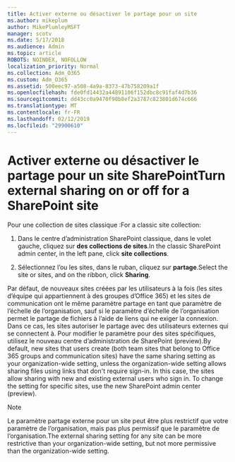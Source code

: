 ```yaml
---
title: Activer externe ou désactiver le partage pour un site
ms.author: mikeplum
author: MikePlumleyMSFT
manager: scotv
ms.date: 5/17/2018
ms.audience: Admin
ms.topic: article
ROBOTS: NOINDEX, NOFOLLOW
localization_priority: Normal
ms.collection: Adm_O365
ms.custom: Adm_O365
ms.assetid: 500eec97-a508-4a9a-8373-47b758209a1f
ms.openlocfilehash: fde0fd14432a44891106f152dbc8c91faf4d7b36
ms.sourcegitcommit: dd43cc0a9470f98b8ef2a3787c823801d674c666
ms.translationtype: MT
ms.contentlocale: fr-FR
ms.lasthandoff: 02/12/2019
ms.locfileid: "29900610"
---
```

# <a name="turn-external-sharing-on-or-off-for-a-sharepoint-site"></a><span data-ttu-id="f9b88-102">Activer externe ou désactiver le partage pour un site SharePoint</span><span class="sxs-lookup"><span data-stu-id="f9b88-102">Turn external sharing on or off for a SharePoint site</span></span>

<span data-ttu-id="f9b88-103">Pour une collection de sites classique :</span><span class="sxs-lookup"><span data-stu-id="f9b88-103">For a classic site collection:</span></span>
  
1. <span data-ttu-id="f9b88-104">Dans le centre d’administration SharePoint classique, dans le volet gauche, cliquez sur **des collections de sites**.</span><span class="sxs-lookup"><span data-stu-id="f9b88-104">In the classic SharePoint admin center, in the left pane, click **site collections**.</span></span>
    
2. <span data-ttu-id="f9b88-105">Sélectionnez l’ou les sites, dans le ruban, cliquez sur **partage**.</span><span class="sxs-lookup"><span data-stu-id="f9b88-105">Select the site or sites, and on the ribbon, click **Sharing**.</span></span>
    
<span data-ttu-id="f9b88-p101">Par défaut, de nouveaux sites créées par les utilisateurs à la fois (les sites d’équipe qui appartiennent à des groupes d’Office 365) et les sites de communication ont le même paramètre partage en tant que paramètre de l’échelle de l’organisation, sauf si le paramètre d’échelle de l’organisation permet le partage de fichiers à l’aide de liens qui ne exiger la connexion. Dans ce cas, les sites autoriser le partage avec des utilisateurs externes qui se connectent à. Pour modifier le paramètre pour des sites spécifiques, utilisez le nouveau centre d’administration de SharePoint (preview).</span><span class="sxs-lookup"><span data-stu-id="f9b88-p101">By default, new sites that users create (both team sites that belong to Office 365 groups and communication sites) have the same sharing setting as your organization-wide setting, unless the organization-wide setting allows sharing files using links that don't require sign-in. In this case, the sites allow sharing with new and existing external users who sign in. To change the setting for specific sites, use the new SharePoint admin center (preview).</span></span>
  
> [!NOTE]
> <span data-ttu-id="f9b88-109">Le paramètre partage externe pour un site peut être plus restrictif que votre paramètre de l’organisation, mais pas plus permissif que le paramètre de l’organisation.</span><span class="sxs-lookup"><span data-stu-id="f9b88-109">The external sharing setting for any site can be more restrictive than your organization-wide setting, but not more permissive than the organization-wide setting.</span></span> 
  


